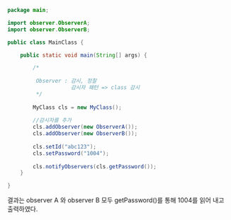 ```java
package main;

import observer.ObserverA;
import observer.ObserverB;

public class MainClass {

	public static void main(String[] args) {

		/*
		 
		 Observer : 감시, 정찰
		 			감시자 패턴 => class 감시
		 */
		
		MyClass cls = new MyClass();
		
		//감시자를 추가
		cls.addObserver(new ObserverA());
		cls.addObserver(new ObserverB());
		
		cls.setId("abc123");
		cls.setPassword("1004");
		
		cls.notifyObservers(cls.getPassword());
	}

}
```
결과는  observer A 와 observer B 모두 getPassword()를 통해 1004를 읽어 내고 출력하였다.
